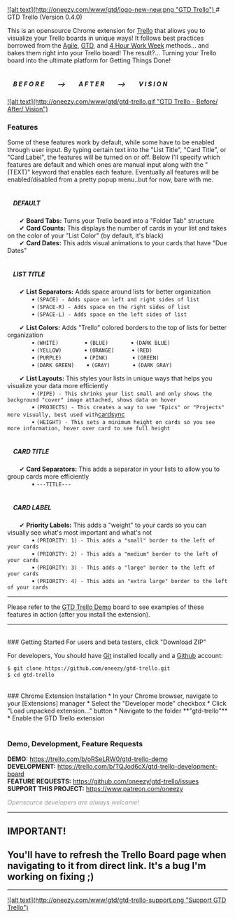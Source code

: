 <a href="https://www.patreon.com/oneezy">
![alt text](http://oneezy.com/www/gtd/logo-new-new.png "GTD Trello")
</a>
# GTD Trello (Version 0.4.0)

This is an opensource Chrome extension for [Trello] that allows you to visualize your Trello boards in unique ways! It follows best practices borrowed from the [Agile], [GTD], and [4 Hour Work Week] methods... and bakes them right into your Trello board! The result?... Turning your Trello board into the ultimate platform for Getting Things Done!
<br>
<br>


##### &nbsp; &nbsp; B E F O R E  &nbsp; &nbsp; &nbsp; &nbsp; --> &nbsp; &nbsp; &nbsp; &nbsp;  A F T E R &nbsp; &nbsp; &nbsp; &nbsp;  --> &nbsp; &nbsp; &nbsp; &nbsp;  V I S I O N
<a href="https://trello.com/b/oRSeLRW0/gtd-trello-demo">
![alt text](http://oneezy.com/www/gtd/gtd-trello.gif "GTD Trello - Before/ After/ Vision")
</a>

<br>

### Features
Some of these features work by default, while some have to be enabled through user input. By typing certain text into the "List Title", "Card Title", or "Card Label", the features will be turned on or off. Below I'll specify which features are default and which ones are manual input along with the "(TEXT)" keyword that enables each feature. Eventually all features will be enabled/disabled from a pretty popup menu..but for now, bare with me.
<br>
<br>

##### &nbsp;&nbsp;&nbsp; DEFAULT
&nbsp;&nbsp;&nbsp;&nbsp;&nbsp;&nbsp; ✔ **Board Tabs:** Turns your Trello board into a "Folder Tab" structure <br>
&nbsp;&nbsp;&nbsp;&nbsp;&nbsp;&nbsp; ✔ **Card Counts:** This displays the number of cards in your list and takes on the color of your "List Color" (by default, it's black) <br>
&nbsp;&nbsp;&nbsp;&nbsp;&nbsp;&nbsp; ✔ **Card Dates:** This adds visual animations to your cards that have "Due Dates" <br>
<br>


##### &nbsp;&nbsp;&nbsp; LIST TITLE
&nbsp;&nbsp;&nbsp;&nbsp;&nbsp;&nbsp; ✔ **List Separators:** Adds space around lists for better organization <br>
&nbsp;&nbsp;&nbsp;&nbsp;&nbsp;&nbsp;&nbsp;&nbsp;&nbsp;&nbsp;&nbsp;&nbsp;&nbsp; • ```(SPACE) - Adds space on left and right sides of list``` <br>
&nbsp;&nbsp;&nbsp;&nbsp;&nbsp;&nbsp;&nbsp;&nbsp;&nbsp;&nbsp;&nbsp;&nbsp;&nbsp; • ```(SPACE-R) - Adds space on the right sides of list``` <br>
&nbsp;&nbsp;&nbsp;&nbsp;&nbsp;&nbsp;&nbsp;&nbsp;&nbsp;&nbsp;&nbsp;&nbsp;&nbsp; • ```(SPACE-L) - Adds space on the left sides of list``` <br>



&nbsp;&nbsp;&nbsp;&nbsp;&nbsp;&nbsp; ✔ **List Colors:** Adds "Trello" colored borders to the top of lists for better organization <br>
&nbsp;&nbsp;&nbsp;&nbsp;&nbsp;&nbsp;&nbsp;&nbsp;&nbsp;&nbsp;&nbsp;&nbsp;&nbsp; • ```(WHITE)```
&nbsp;&nbsp;&nbsp;&nbsp;&nbsp;&nbsp;&nbsp;&nbsp;&nbsp;&nbsp;&nbsp;&nbsp;&nbsp; • ```(BLUE)```
&nbsp;&nbsp;&nbsp;&nbsp;&nbsp;&nbsp;&nbsp;&nbsp;&nbsp;&nbsp;&nbsp; • ```(DARK BLUE)``` <br>
&nbsp;&nbsp;&nbsp;&nbsp;&nbsp;&nbsp;&nbsp;&nbsp;&nbsp;&nbsp;&nbsp;&nbsp;&nbsp; • ```(YELLOW)```
&nbsp;&nbsp;&nbsp;&nbsp;&nbsp;&nbsp;&nbsp;&nbsp;&nbsp;&nbsp;&nbsp; • ```(ORANGE)```
&nbsp;&nbsp;&nbsp;&nbsp;&nbsp;&nbsp;&nbsp;&nbsp; • ```(RED)``` <br>
&nbsp;&nbsp;&nbsp;&nbsp;&nbsp;&nbsp;&nbsp;&nbsp;&nbsp;&nbsp;&nbsp;&nbsp;&nbsp; • ```(PURPLE)```
&nbsp;&nbsp;&nbsp;&nbsp;&nbsp;&nbsp;&nbsp;&nbsp;&nbsp;&nbsp;&nbsp; • ```(PINK)```
&nbsp;&nbsp;&nbsp;&nbsp;&nbsp;&nbsp;&nbsp;&nbsp;&nbsp;&nbsp;&nbsp;&nbsp; • ```(GREEN)``` <br>
&nbsp;&nbsp;&nbsp;&nbsp;&nbsp;&nbsp;&nbsp;&nbsp;&nbsp;&nbsp;&nbsp;&nbsp;&nbsp; • ```(DARK GREEN)```
&nbsp;&nbsp;&nbsp;&nbsp;&nbsp; • ```(GRAY)```
&nbsp;&nbsp;&nbsp;&nbsp;&nbsp;&nbsp;&nbsp;&nbsp;&nbsp;&nbsp;&nbsp; • ```(DARK GRAY)``` <br>




&nbsp;&nbsp;&nbsp;&nbsp;&nbsp;&nbsp; ✔ **List Layouts:** This styles your lists in unique ways that helps you visualize your data more efficiently <br>
&nbsp;&nbsp;&nbsp;&nbsp;&nbsp;&nbsp;&nbsp;&nbsp;&nbsp;&nbsp;&nbsp;&nbsp;&nbsp; • ```(PIPE) - This shrinks your list small and only shows the background "cover" image attached, shows data on hover``` <br>
&nbsp;&nbsp;&nbsp;&nbsp;&nbsp;&nbsp;&nbsp;&nbsp;&nbsp;&nbsp;&nbsp;&nbsp;&nbsp; • ```(PROJECTS) - This creates a way to see "Epics" or "Projects" more visually, best used with```[cardsync] <br>
&nbsp;&nbsp;&nbsp;&nbsp;&nbsp;&nbsp;&nbsp;&nbsp;&nbsp;&nbsp;&nbsp;&nbsp;&nbsp; • ```(HEIGHT) - This sets a minimum height on cards so you see more information, hover over card to see full height```
<br><br>


##### &nbsp;&nbsp;&nbsp; CARD TITLE
&nbsp;&nbsp;&nbsp;&nbsp;&nbsp;&nbsp; ✔ **Card Separators:** This adds a separator in your lists to allow you to group cards more efficiently <br>
&nbsp;&nbsp;&nbsp;&nbsp;&nbsp;&nbsp;&nbsp;&nbsp;&nbsp;&nbsp;&nbsp;&nbsp;&nbsp; • ```---TITLE---```
<br><br>


##### &nbsp;&nbsp;&nbsp; CARD LABEL
&nbsp;&nbsp;&nbsp;&nbsp;&nbsp;&nbsp; ✔ **Priority Labels:** This adds a "weight" to your cards so you can visually see what's most important and what's not <br>
&nbsp;&nbsp;&nbsp;&nbsp;&nbsp;&nbsp;&nbsp;&nbsp;&nbsp;&nbsp;&nbsp;&nbsp;&nbsp; • ```(PRIORITY: 1) - This adds a "small" border to the left of your cards``` <br>
&nbsp;&nbsp;&nbsp;&nbsp;&nbsp;&nbsp;&nbsp;&nbsp;&nbsp;&nbsp;&nbsp;&nbsp;&nbsp; • ```(PRIORITY: 2) - This adds a "medium" border to the left of your cards``` <br>
&nbsp;&nbsp;&nbsp;&nbsp;&nbsp;&nbsp;&nbsp;&nbsp;&nbsp;&nbsp;&nbsp;&nbsp;&nbsp; • ```(PRIORITY: 3) - This adds a "large" border to the left of your cards``` <br>
&nbsp;&nbsp;&nbsp;&nbsp;&nbsp;&nbsp;&nbsp;&nbsp;&nbsp;&nbsp;&nbsp;&nbsp;&nbsp; • ```(PRIORITY: 4) - This adds an "extra large" border to the left of your cards``` <br>

---

Please refer to the [GTD Trello Demo] board to see examples of these features in action (after you install the extension).

---

<br>
### Getting Started
For users and beta testers, click "Download ZIP"

For developers,
You should have [Git] installed locally and a [Github] account:

```sh
$ git clone https://github.com/oneezy/gtd-trello.git
$ cd gtd-trello
```
<br>
### Chrome Extension Installation
* In your Chrome browser, navigate to your [Extensions] manager
* Select the "Developer mode" checkbox
* Click "Load unpacked extension..." button
* Navigate to the folder **"gtd-trello"**
* Enable the GTD Trello extension
<br>
<br>

### Demo, Development, Feature Requests

**DEMO:** https://trello.com/b/oRSeLRW0/gtd-trello-demo <br>
**DEVELOPMENT:** https://trello.com/b/TQJod6cX/gtd-trello-development-board <br>
**FEATURE REQUESTS:** https://github.com/oneezy/gtd-trello/issues <br>
**SUPPORT THIS PROJECT:** https://www.patreon.com/oneezy <br>

<em style="color: #999999">Opensource developers are always welcome!</em>

----------
**IMPORTANT!**
----------
You'll have to refresh the Trello Board page when navigating to it from direct link. It's a bug I'm working on fixing ;)
----------
----------

<a href="https://www.patreon.com/oneezy">
![alt text](http://oneezy.com/www/gtd/gtd-trello-support.png "Support GTD Trello")
</a>

   [Trello]: <https://trello.com>
   [Agile]: <http://amzn.to/1pss1B7>
   [GTD]: <http://amzn.to/1Z8Lrr3>
   [4 Hour Work Week]: <http://amzn.to/1psuOKG>
   [cardsync]: <https://trello.com/cardsync>
   [GTD Trello Demo]: <https://trello.com/b/oRSeLRW0/gtd-trello-demo>
   [Git]: <http://www.git-scm.com>
   [Github]: <https://github.com>
   [Extensions]: <chrome://extensions>
   [5 minute YouTube tutorial]: <https://www.youtube.com/watch?v=xgj-2etILdk>
   [Reload Extensions]: <https://chrome.google.com/webstore/detail/extensions-reloader/fimgfedafeadlieiabdeeaodndnlbhid?hl=en>
   [Trello List Layouts, Trello Board]: <https://trello.com/b/TQJod6cX/0-trello-list-layouts>
